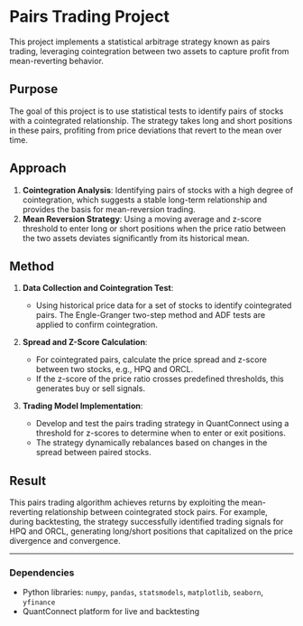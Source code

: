 # Pairs Trading Project

This project implements a statistical arbitrage strategy known as pairs trading, leveraging cointegration between two assets to capture profit from mean-reverting behavior.

## Purpose

The goal of this project is to use statistical tests to identify pairs of stocks with a cointegrated relationship. The strategy takes long and short positions in these pairs, profiting from price deviations that revert to the mean over time.

## Approach

1. **Cointegration Analysis**: Identifying pairs of stocks with a high degree of cointegration, which suggests a stable long-term relationship and provides the basis for mean-reversion trading.
2. **Mean Reversion Strategy**: Using a moving average and z-score threshold to enter long or short positions when the price ratio between the two assets deviates significantly from its historical mean.

## Method

1. **Data Collection and Cointegration Test**:
   - Using historical price data for a set of stocks to identify cointegrated pairs. The Engle-Granger two-step method and ADF tests are applied to confirm cointegration.
   
2. **Spread and Z-Score Calculation**:
   - For cointegrated pairs, calculate the price spread and z-score between two stocks, e.g., HPQ and ORCL.
   - If the z-score of the price ratio crosses predefined thresholds, this generates buy or sell signals.
   
3. **Trading Model Implementation**:
   - Develop and test the pairs trading strategy in QuantConnect using a threshold for z-scores to determine when to enter or exit positions.
   - The strategy dynamically rebalances based on changes in the spread between paired stocks.

## Result

This pairs trading algorithm achieves returns by exploiting the mean-reverting relationship between cointegrated stock pairs. For example, during backtesting, the strategy successfully identified trading signals for HPQ and ORCL, generating long/short positions that capitalized on the price divergence and convergence.

---

### Dependencies

- Python libraries: `numpy`, `pandas`, `statsmodels`, `matplotlib`, `seaborn`, `yfinance`
- QuantConnect platform for live and backtesting
